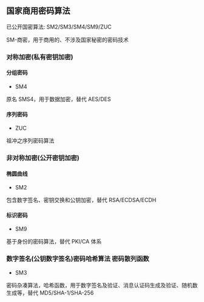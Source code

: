 ## 国家商用密码算法

已公开国密算法: SM2/SM3/SM4/SM9/ZUC

SM-商密，用于商用的、不涉及国家秘密的密码技术



### 对称加密(私有密钥加密)

#### 分组密码

- SM4 

原名 SMS4，用于数据加密，替代 AES/DES



#### 序列密码

- ZUC

祖冲之序列密码算法



### 非对称加密(公开密钥加密)

#### 椭圆曲线

- SM2 

包含数字签名、密钥交换和公钥加密，替代 RSA/ECDSA/ECDH



#### 标识密码

- SM9 

基于身份的密码算法，替代 PKI/CA 体系



### 数字签名(公钥数字签名)密码哈希算法 密码散列函数

- SM3

密码杂凑算法，哈希函数，用于数字签名及验证、消息认证码生成及验证、随机数生成等，替代 MD5/SHA-1/SHA-256